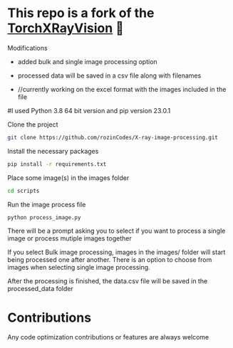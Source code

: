 
# This repo is a fork of the  [TorchXRayVision](https://github.com/mlmed/torchxrayvision) 📝  



Modifications
* added bulk and single image processing option
* processed data will be saved in a csv file along with filenames

* //currently working on the excel format with the images included in the file

#I used Python 3.8 64 bit version and pip version 23.0.1


Clone the project  
~~~bash 
git clone https://github.com/rozinCodes/X-ray-image-processing.git
~~~

Install the necessary packages

~~~bash
pip install -r requirements.txt
~~~

Place some image(s) in the images folder

~~~bash
cd scripts
~~~

Run the image process file
~~~bash
python process_image.py
~~~

There will be a prompt asking you to select if you want to process a single image or process mutiple images together

If you select Bulk image processing, images in the images/ folder will start being processed one after another.
There is an option to choose from images when selecting single image processing.

After the processing is finished, the data.csv file will be saved in the processed_data folder

# Contributions
Any code optimization contributions or features are always welcome